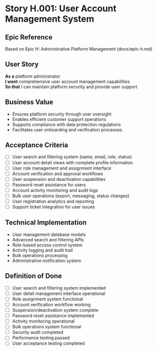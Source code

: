 # Story H.001: User Account Management System

## Epic Reference
Based on Epic H: Administrative Platform Management (docs/epic-h.md)

## User Story
**As a** platform administrator  
**I want** comprehensive user account management capabilities  
**So that** I can maintain platform security and provide user support

## Business Value
- Ensures platform security through user oversight
- Enables efficient customer support operations
- Supports compliance with data protection regulations
- Facilitates user onboarding and verification processes

## Acceptance Criteria
- [ ] User search and filtering system (name, email, role, status)
- [ ] User account detail views with complete profile information
- [ ] User role management and assignment interface
- [ ] Account verification and approval workflows
- [ ] User suspension and deactivation capabilities
- [ ] Password reset assistance for users
- [ ] Account activity monitoring and audit logs
- [ ] Bulk user operations (export, messaging, status changes)
- [ ] User registration analytics and reporting
- [ ] Support ticket integration for user issues

## Technical Implementation
- User management database models
- Advanced search and filtering APIs
- Role-based access control system
- Activity logging and audit trail
- Bulk operations processing
- Administrative notification system

## Definition of Done
- [ ] User search and filtering system implemented
- [ ] User detail management interface operational
- [ ] Role assignment system functional
- [ ] Account verification workflow working
- [ ] Suspension/deactivation system complete
- [ ] Password reset assistance implemented
- [ ] Activity monitoring operational
- [ ] Bulk operations system functional
- [ ] Security audit completed
- [ ] Performance testing passed
- [ ] User acceptance testing completed 
